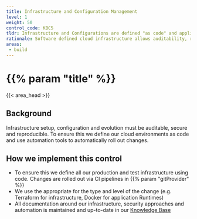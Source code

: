 ```yaml
---
title: Infrastructure and Configuration Management
level: 1
weight: 50
control_code: KBC5
tldr: Infrastructure and Configurations are defined "as code" and applied through automation
rationale: Software defined cloud infrastructure allows auditability, reproducibility and drift detection
areas: 
 - build
---
```


# {{% param "title" %}}
{{< area_head >}}

## Background
Infrastructure setup, configuration and evolution must be auditable, secure and reproducible.  To ensure this we define our cloud environments as code and use automation tools to automatically roll out changes.

## How we implement this control

* To ensure this we define all our production and test infrastructure using code.  Changes are rolled out via CI pipelines in {{% param "gitProvider"  %}}
* We use the appropriate for the type and level of the change  (e.g. Terraform for infrastructure, Docker for application Runtimes)
* All documentation around our infrastructure, security approaches and automation is maintained and up-to-date in our [Knowledge Base](https://github.com/kosli-dev/knowledge-base)